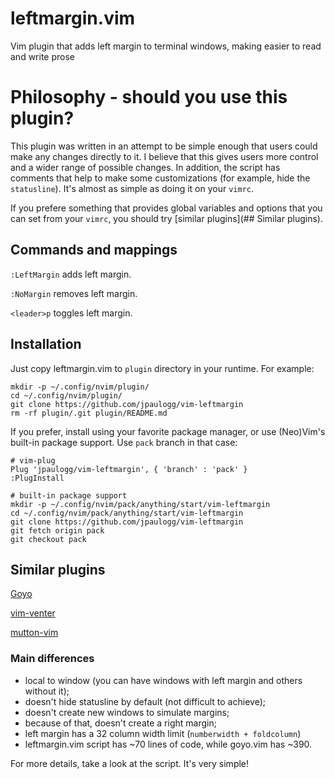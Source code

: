 # leftmargin.vim

Vim plugin that adds left margin to terminal windows, making easier to read and write prose

# Philosophy - should you use this plugin?

This plugin was written in an attempt to be simple enough that users could make any changes directly
to it. I believe that this gives users more control and a wider range of possible changes. In
addition, the script has comments that help to make some customizations (for example, hide the
`statusline`). It's almost as simple as doing it on your `vimrc`.

If you prefere something that provides global variables and options that you can set from
your `vimrc`, you should try [similar plugins](## Similar plugins).

## Commands and mappings

`:LeftMargin` adds left margin.

`:NoMargin` removes left margin.

`<leader>p` toggles left margin.

## Installation

Just copy leftmargin.vim to `plugin` directory in your runtime. For example:

```
mkdir -p ~/.config/nvim/plugin/
cd ~/.config/nvim/plugin/
git clone https://github.com/jpaulogg/vim-leftmargin
rm -rf plugin/.git plugin/README.md
```

If you prefer, install using your favorite package manager, or use (Neo)Vim's built-in package
support. Use `pack` branch in that case:

```
# vim-plug
Plug 'jpaulogg/vim-leftmargin', { 'branch' : 'pack' }
:PlugInstall

# built-in package support
mkdir -p ~/.config/nvim/pack/anything/start/vim-leftmargin
cd ~/.config/nvim/pack/anything/start/vim-leftmargin
git clone https://github.com/jpaulogg/vim-leftmargin
git fetch origin pack
git checkout pack
```

## Similar plugins

[Goyo](https://github.com/junegunn/goyo.vim/tree/master/)

[vim-venter](https://github.com/JMcKiern/vim-venter)

[mutton-vim](https://github.com/gabenespoli/vim-mutton)

### Main differences

- local to window (you can have windows with left margin and others without it);
- doesn't hide statusline by default (not difficult to achieve);
- doesn't create new windows to simulate margins;
- because of that, doesn't create a right margin;
- left margin has a 32 column width limit (`numberwidth + foldcolumn`)
- leftmargin.vim script has ~70 lines of code, while goyo.vim has ~390.

For more details, take a look at the script. It's very simple!

